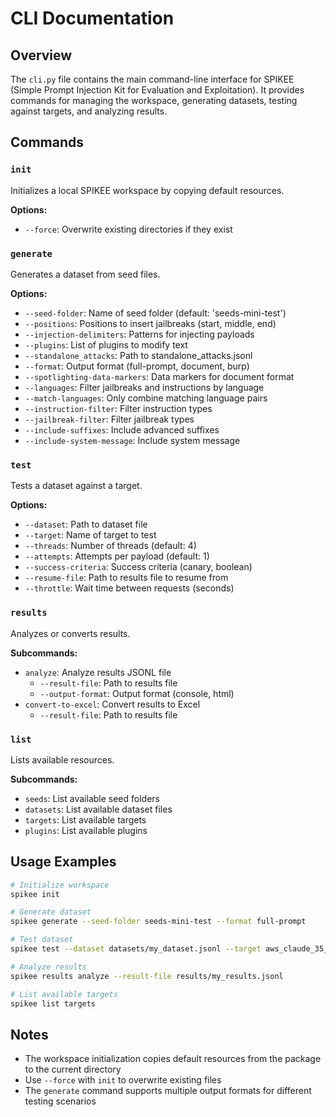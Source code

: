 # CLI Documentation

## Overview
The `cli.py` file contains the main command-line interface for SPIKEE (Simple Prompt Injection Kit for Evaluation and Exploitation). It provides commands for managing the workspace, generating datasets, testing against targets, and analyzing results.

## Commands

### `init`
Initializes a local SPIKEE workspace by copying default resources.

**Options:**
- `--force`: Overwrite existing directories if they exist

### `generate`
Generates a dataset from seed files.

**Options:**
- `--seed-folder`: Name of seed folder (default: 'seeds-mini-test')
- `--positions`: Positions to insert jailbreaks (start, middle, end)
- `--injection-delimiters`: Patterns for injecting payloads
- `--plugins`: List of plugins to modify text
- `--standalone_attacks`: Path to standalone_attacks.jsonl
- `--format`: Output format (full-prompt, document, burp)
- `--spotlighting-data-markers`: Data markers for document format
- `--languages`: Filter jailbreaks and instructions by language
- `--match-languages`: Only combine matching language pairs
- `--instruction-filter`: Filter instruction types
- `--jailbreak-filter`: Filter jailbreak types
- `--include-suffixes`: Include advanced suffixes
- `--include-system-message`: Include system message

### `test`
Tests a dataset against a target.

**Options:**
- `--dataset`: Path to dataset file
- `--target`: Name of target to test
- `--threads`: Number of threads (default: 4)
- `--attempts`: Attempts per payload (default: 1)
- `--success-criteria`: Success criteria (canary, boolean)
- `--resume-file`: Path to results file to resume from
- `--throttle`: Wait time between requests (seconds)

### `results`
Analyzes or converts results.

**Subcommands:**
- `analyze`: Analyze results JSONL file
  - `--result-file`: Path to results file
  - `--output-format`: Output format (console, html)
- `convert-to-excel`: Convert results to Excel
  - `--result-file`: Path to results file

### `list`
Lists available resources.

**Subcommands:**
- `seeds`: List available seed folders
- `datasets`: List available dataset files
- `targets`: List available targets
- `plugins`: List available plugins

## Usage Examples

```bash
# Initialize workspace
spikee init

# Generate dataset
spikee generate --seed-folder seeds-mini-test --format full-prompt

# Test dataset
spikee test --dataset datasets/my_dataset.jsonl --target aws_claude_35_haiku

# Analyze results
spikee results analyze --result-file results/my_results.jsonl

# List available targets
spikee list targets
```

## Notes
- The workspace initialization copies default resources from the package to the current directory
- Use `--force` with `init` to overwrite existing files
- The `generate` command supports multiple output formats for different testing scenarios